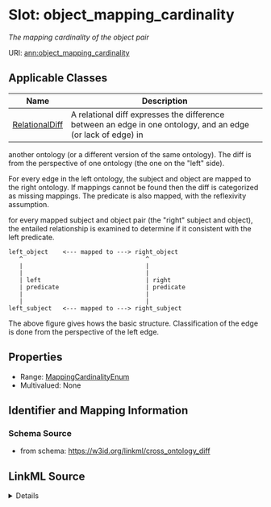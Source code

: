 # Slot: object_mapping_cardinality
_The mapping cardinality of the object pair_


URI: [ann:object_mapping_cardinality](https://w3id.org/linkml/text_annotator/object_mapping_cardinality)



<!-- no inheritance hierarchy -->




## Applicable Classes

| Name | Description |
| --- | --- |
[RelationalDiff](RelationalDiff.md) | A relational diff expresses the difference between an edge in one ontology, and an edge (or lack of edge) in
another ontology (or a different version of the same ontology). The diff is from the perspective of one
ontology (the one on the "left" side).

For every edge in the left ontology, the subject and object are mapped to the right ontology.
If mappings cannot be found then the diff is categorized as missing mappings.
The predicate is also mapped, with the reflexivity assumption.

for every mapped subject and object pair (the "right" subject and object), the entailed relationship
is examined to determine if it consistent with the left predicate.

```
left_object    <--- mapped to ---> right_object
   ^                                  ^
   |                                  |
   |                                  |
   | left                             | right
   | predicate                        | predicate
   |                                  |
   |                                  |
left_subject   <--- mapped to ---> right_subject
```

The above figure gives hows the basic structure. Classification of the edge is done from the perspective
of the left edge.






## Properties

* Range: [MappingCardinalityEnum](MappingCardinalityEnum.md)
* Multivalued: None







## Identifier and Mapping Information







### Schema Source


* from schema: https://w3id.org/linkml/cross_ontology_diff




## LinkML Source

<details>
```yaml
name: object_mapping_cardinality
description: The mapping cardinality of the object pair
from_schema: https://w3id.org/linkml/cross_ontology_diff
rank: 1000
alias: object_mapping_cardinality
owner: RelationalDiff
domain_of:
- RelationalDiff
range: MappingCardinalityEnum

```
</details>